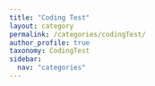 ```yaml
---
title: "Coding Test"
layout: category
permalink: /categories/codingTest/
author_profile: true
taxonomy: CodingTest
sidebar:
  nav: "categories"
---
```

